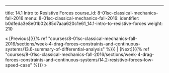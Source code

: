 ---
title: 14.1 Intro to Resistive Forces
course_id: 8-01sc-classical-mechanics-fall-2016
menu:
  8-01sc-classical-mechanics-fall-2016:
    identifier: b0dfeda3e8e01b02c85d7aaa620c1e61_14.1-intro-to-resistive-forces
    weight: 210

« [Previous]({{% ref "courses/8-01sc-classical-mechanics-fall-2016/sections/week-4-drag-forces-constraints-and-continuous-systems/13.6-summary-of-differential-analysis" %}}) | [Next]({{% ref "courses/8-01sc-classical-mechanics-fall-2016/sections/week-4-drag-forces-constraints-and-continuous-systems/14.2-resistive-forces-low-speed-case" %}}) »